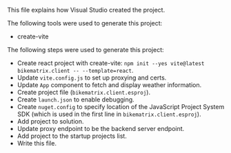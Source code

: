 This file explains how Visual Studio created the project.

The following tools were used to generate this project:
- create-vite

The following steps were used to generate this project:
- Create react project with create-vite: `npm init --yes vite@latest bikematrix.client -- --template=react`.
- Update `vite.config.js` to set up proxying and certs.
- Update `App` component to fetch and display weather information.
- Create project file (`bikematrix.client.esproj`).
- Create `launch.json` to enable debugging.
- Create `nuget.config` to specify location of the JavaScript Project System SDK (which is used in the first line in `bikematrix.client.esproj`).
- Add project to solution.
- Update proxy endpoint to be the backend server endpoint.
- Add project to the startup projects list.
- Write this file.
